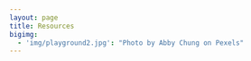 ```yaml
---
layout: page
title: Resources
bigimg:
  - 'img/playground2.jpg': "Photo by Abby Chung on Pexels"
---
```

